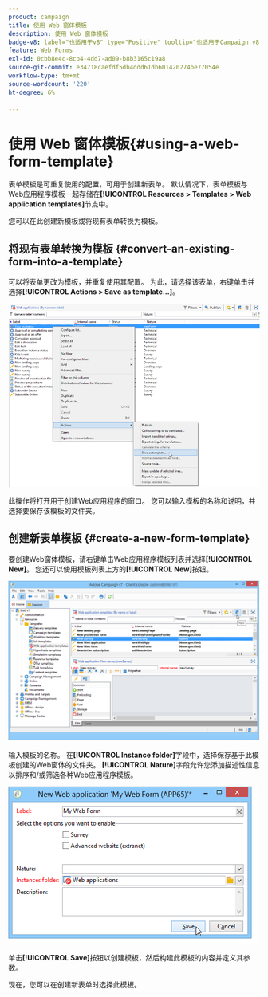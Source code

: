 ```yaml
---
product: campaign
title: 使用 Web 窗体模板
description: 使用 Web 窗体模板
badge-v8: label="也适用于v8" type="Positive" tooltip="也适用于Campaign v8"
feature: Web Forms
exl-id: 0cbb8e4c-8cb4-4dd7-ad09-b8b3165c19a8
source-git-commit: e34718caefdf5db4ddd61db601420274be77054e
workflow-type: tm+mt
source-wordcount: '220'
ht-degree: 6%

---
```


# 使用 Web 窗体模板{#using-a-web-form-template}



表单模板是可重复使用的配置，可用于创建新表单。 默认情况下，表单模板与Web应用程序模板一起存储在&#x200B;**[!UICONTROL Resources > Templates > Web application templates]**&#x200B;节点中。

您可以在此创建新模板或将现有表单转换为模板。

## 将现有表单转换为模板 {#convert-an-existing-form-into-a-template}

可以将表单更改为模板，并重复使用其配置。 为此，请选择该表单，右键单击并选择&#x200B;**[!UICONTROL Actions > Save as template...]**。

![](assets/s_ncs_admin_survey_saveastemplate.png)

此操作将打开用于创建Web应用程序的窗口。 您可以输入模板的名称和说明，并选择要保存该模板的文件夹。

## 创建新表单模板 {#create-a-new-form-template}

要创建Web窗体模板，请右键单击Web应用程序模板列表并选择&#x200B;**[!UICONTROL New]**。 您还可以使用模板列表上方的&#x200B;**[!UICONTROL New]**&#x200B;按钮。

![](assets/s_ncs_admin_survey_createtemplate.png)

输入模板的名称。 在&#x200B;**[!UICONTROL Instance folder]**&#x200B;字段中，选择保存基于此模板创建的Web窗体的文件夹。 **[!UICONTROL Nature]**&#x200B;字段允许您添加描述性信息以排序和/或筛选各种Web应用程序模板。

![](assets/s_ncs_admin_survey_createtemplate_details.png)

单击&#x200B;**[!UICONTROL Save]**&#x200B;按钮以创建模板，然后构建此模板的内容并定义其参数。

现在，您可以在创建新表单时选择此模板。
